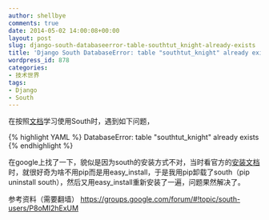 ```yaml
---
author: shellbye
comments: true
date: 2014-05-02 14:00:08+00:00
layout: post
slug: django-south-databaseerror-table-southtut_knight-already-exists
title: 'Django South DatabaseError: table "southtut_knight" already exists'
wordpress_id: 878
categories:
- 技术世界
tags:
- Django
- South
---
```


在按照[文档](http://south.readthedocs.org/en/latest/tutorial/part1.html)学习使用South时，遇到如下问题，

{% highlight YAML %}
DatabaseError: table "southtut_knight" already exists
{% endhighlight %}

在google上找了一下，貌似是因为south的安装方式不对，当时看官方的[安装文档](http://south.readthedocs.org/en/latest/installation.html#installation)时，就很好奇为啥不用pip而是用easy_install，于是我用pip卸载了south（pip uninstall south），然后又用easy_install重新安装了一遍，问题果然解决了。

参考资料（需要翻墙）
https://groups.google.com/forum/#!topic/south-users/P8oMI2hExUM
